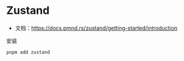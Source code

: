 # Zustand

- 文档：<https://docs.pmnd.rs/zustand/getting-started/introduction>

安装

```sh
pnpm add zustand
```
